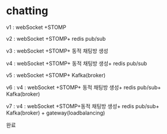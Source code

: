 # chatting
v1 : webSocket +STOMP 

v2 : webSocket +STOMP+ redis pub/sub

v3 : webSocket +STOMP+ 동적 채팅방 생성

v4 : webSocket +STOMP+ 동적 채팅방 생성+ redis pub/sub

v5 : webSocket +STOMP+ Kafka(broker)

v6 : v4 : webSocket +STOMP+ 동적 채팅방 생성+ redis pub/sub+ Kafka(broker)

v7 : v4 : webSocket +STOMP+동적 채팅방 생성+ redis pub/sub+ Kafka(broker) + gateway(loadbalancing)

완료